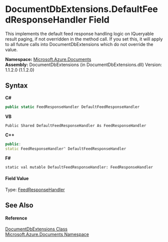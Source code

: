# DocumentDbExtensions.DefaultFeedResponseHandler Field
 

This implements the default feed response handling logic on IQueryable result paging, if not overridden in the method call. If you set this, it will apply to all future calls into DocumentDbExtensions which do not override the value.

**Namespace:**&nbsp;<a href="856b2e23-9c8b-2618-f913-67d85d500616">Microsoft.Azure.Documents</a><br />**Assembly:**&nbsp;DocumentDbExtensions (in DocumentDbExtensions.dll) Version: 1.1.2.0 (1.1.2.0)

## Syntax

**C#**<br />
``` C#
public static FeedResponseHandler DefaultFeedResponseHandler
```

**VB**<br />
``` VB
Public Shared DefaultFeedResponseHandler As FeedResponseHandler
```

**C++**<br />
``` C++
public:
static FeedResponseHandler^ DefaultFeedResponseHandler
```

**F#**<br />
``` F#
static val mutable DefaultFeedResponseHandler: FeedResponseHandler
```


#### Field Value
Type: <a href="4bfe406d-74ce-a904-0f38-461c2c8c2540">FeedResponseHandler</a>

## See Also


#### Reference
<a href="2e7c24fb-f7c9-2314-1ff8-386e1be4f471">DocumentDbExtensions Class</a><br /><a href="856b2e23-9c8b-2618-f913-67d85d500616">Microsoft.Azure.Documents Namespace</a><br />